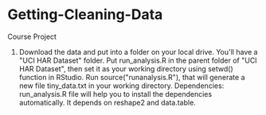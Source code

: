 Getting-Cleaning-Data
=====================

Course Project

1. Download the data and put into a folder on your local drive. You'll have a "UCI HAR Dataset" folder.
Put run_analysis.R in the parent folder of "UCI HAR Dataset", then set it as your working directory using setwd() function in RStudio.
Run source("runanalysis.R"), that will generate a new file tiny_data.txt in your working directory.
Dependencies: run_analysis.R file will help you to install the dependencies automatically. It depends on reshape2 and data.table.
